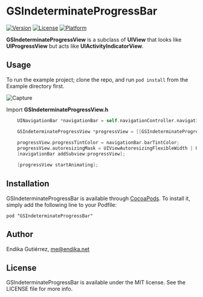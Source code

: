 # GSIndeterminateProgressBar

[![Version](https://img.shields.io/cocoapods/v/GSIndeterminateProgressBar.svg?style=flat)](http://cocoadocs.org/docsets/GSIndeterminateProgressBar)
[![License](https://img.shields.io/cocoapods/l/GSIndeterminateProgressBar.svg?style=flat)](http://cocoadocs.org/docsets/GSIndeterminateProgressBar)
[![Platform](https://img.shields.io/cocoapods/p/GSIndeterminateProgressBar.svg?style=flat)](http://cocoadocs.org/docsets/GSIndeterminateProgressBar)

**GSIndeterminateProgressView** is a subclass of **UIView** that looks like
**UIProgressView** but acts like **UIActivityIndicatorView**.

## Usage

To run the example project; clone the repo, and run `pod install` from the Example directory first.

![Capture](/capture.gif?raw=true "Capture in action")

Import **GSIndeterminateProgressView.h**

```objective-c
    UINavigationBar *navigationBar = self.navigationController.navigationBar;

    GSIndeterminateProgressView *progressView = [[GSIndeterminateProgressView alloc] initWithFrame:CGRectMake(0, navigationBar.frame.size.height - 2,
                                                                                                              navigationBar.frame.size.width, 2)];
    progressView.progressTintColor = navigationBar.barTintColor;
    progressView.autoresizingMask = UIViewAutoresizingFlexibleWidth | UIViewAutoresizingFlexibleTopMargin;
    [navigationBar addSubview:progressView];

    [progressView startAnimating];
```

## Installation

GSIndeterminateProgressBar is available through [CocoaPods](http://cocoapods.org). To install
it, simply add the following line to your Podfile:

    pod "GSIndeterminateProgressBar"

## Author

Endika Gutiérrez, me@endika.net

## License

GSIndeterminateProgressBar is available under the MIT license. See the LICENSE file for more info.

